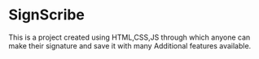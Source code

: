# SignScribe
This is a project created using HTML,CSS,JS through which anyone can make their signature and save it with many Additional features available.
